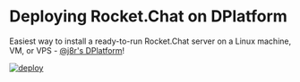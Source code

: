 # Deploying Rocket.Chat on DPlatform

Easiest way to install a ready-to-run Rocket.Chat server on a Linux machine, VM, or VPS - [@j8r's   DPlatform](https://github.com/j8r/DPlatform)!

[![deploy](https://raw.githubusercontent.com/j8r/DPlatform/gh-pages/img/deploy.png)](https://dfabric.github.io/DPlatform-ShellCore/)
